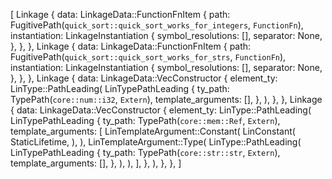 [
    Linkage {
        data: LinkageData::FunctionFnItem {
            path: FugitivePath(`quick_sort::quick_sort_works_for_integers`, `FunctionFn`),
            instantiation: LinkageInstantiation {
                symbol_resolutions: [],
                separator: None,
            },
        },
    },
    Linkage {
        data: LinkageData::FunctionFnItem {
            path: FugitivePath(`quick_sort::quick_sort_works_for_strs`, `FunctionFn`),
            instantiation: LinkageInstantiation {
                symbol_resolutions: [],
                separator: None,
            },
        },
    },
    Linkage {
        data: LinkageData::VecConstructor {
            element_ty: LinType::PathLeading(
                LinTypePathLeading {
                    ty_path: TypePath(`core::num::i32`, `Extern`),
                    template_arguments: [],
                },
            ),
        },
    },
    Linkage {
        data: LinkageData::VecConstructor {
            element_ty: LinType::PathLeading(
                LinTypePathLeading {
                    ty_path: TypePath(`core::mem::Ref`, `Extern`),
                    template_arguments: [
                        LinTemplateArgument::Constant(
                            LinConstant(
                                StaticLifetime,
                            ),
                        ),
                        LinTemplateArgument::Type(
                            LinType::PathLeading(
                                LinTypePathLeading {
                                    ty_path: TypePath(`core::str::str`, `Extern`),
                                    template_arguments: [],
                                },
                            ),
                        ),
                    ],
                },
            ),
        },
    },
]